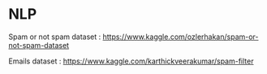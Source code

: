 # NLP


Spam or not spam dataset : https://www.kaggle.com/ozlerhakan/spam-or-not-spam-dataset


Emails dataset : https://www.kaggle.com/karthickveerakumar/spam-filter
